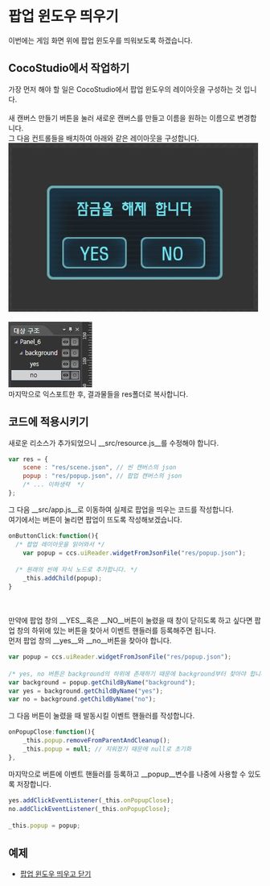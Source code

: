 팝업 윈도우 띄우기
====

이번에는 게임 화면 위에 팝업 윈도우를 띄워보도록 하겠습니다.<br>

CocoStudio에서 작업하기
----
가장 먼저 해야 할 일은 CocoStudio에서 팝업 윈도우의 레이아웃을 구성하는 것 입니다.<br>
<br>
새 캔버스 만들기 버튼을 눌러 새로운 캔버스를 만들고 이름을 원하는 이름으로 변경합니다.
<br>
그 다음 컨트롤들을 배치하여 아래와 같은 레이아웃을 구성합니다.
<br>
![layout](layout.jpg)
<br><br>
![tree](tree.jpg)
<br>
마지막으로 익스포트한 후, 결과물들을 res폴더로 복사합니다.
<br>

코드에 적용시키기
----
새로운 리소스가 추가되었으니 __src/resource.js__를 수정해야 합니다.
```js
var res = {
	scene : "res/scene.json", // 씬 캔버스의 json
	popup : "res/popup.json", // 팝업 캔버스의 json
	/* ... 이하생략  */
};
```
그 다음 __src/app.js__로 이동하여 실제로 팝업을 띄우는 코드를 작성합니다.<br>
여기에서는 버튼이 눌리면 팝업이 뜨도록 작성해보겠습니다.
```js
onButtonClick:function(){
  /* 팝업 레이아웃을 읽어와서 */
	var popup = ccs.uiReader.widgetFromJsonFile("res/popup.json");
  
  /* 원래의 씬에 자식 노드로 추가합니다. */
	_this.addChild(popup);
}
```
<br><br>
만약에 팝업 창의 __YES__혹은 __NO__버튼이 눌렸을 때 창이 닫히도록 하고 싶다면 팝업 창의 하위에 있는 버튼을 찾아서 이벤트 핸들러를 등록해주면 됩니다.<br>
먼저 팝업 창의 __yes__와 __no__버튼을 찾아야 합니다.
```js
var popup = ccs.uiReader.widgetFromJsonFile("res/popup.json");

/* yes, no 버튼은 background의 하위에 존재하기 때문에 background부터 찾아야 합니다. */
var background = popup.getChildByName("background");
var yes = background.getChildByName("yes");
var no = background.getChildByName("no");
```
그 다음 버튼이 눌렸을 때 발동시킬 이벤트 핸들러를 작성합니다.
```js
onPopupClose:function(){
	_this.popup.removeFromParentAndCleanup();
	_this.popup = null; // 지워졌기 때문에 null로 초기화
},
```
마지막으로 버튼에 이벤트 핸들러를 등록하고 __popup__변수를 나중에 사용할 수 있도록 저장합니다.
```js
yes.addClickEventListener(_this.onPopupClose);
no.addClickEventListener(_this.onPopupClose);

_this.popup = popup;
```

예제
----
* [팝업 윈도우 띄우고 닫기](source.js)
